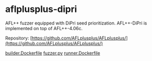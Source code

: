 # aflplusplus-dipri

AFL++ fuzzer equipped with DiPri seed prioritization. AFL++-DiPri is implemented on top of AFL++-4.06c.

Repository: [https://github.com/AFLplusplus/AFLplusplus/](https://github.com/AFLplusplus/AFLplusplus/)

[builder.Dockerfile](builder.Dockerfile)
[fuzzer.py](fuzzer.py)
[runner.Dockerfile](runner.Dockerfile)
